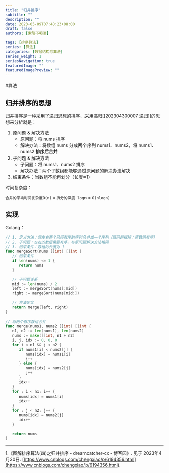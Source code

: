 ```yaml
---
title: "归并排序"
subtitle: ""
description: ""
date: 2023-05-09T07:48:23+08:00
draft: false
authors: [索隆不喝酒]

tags: [排序算法]
series: [算法]
categories: [数据结构与算法]
series_weight: 1
seriesNavigation: true
featuredImage: ""
featuredImagePreview: ""
---
```

<!--more-->


#算法 

## 归并排序的思想

归并排序是一种采用了递归思想的排序，采用递归[[202304300007 递归]]的思想来分析就是：
1. 原问题 & 解决方法
	- 原问题：将 nums 排序
	- 解决办法：将数组 nums 分成两个序列 nums1、nums2，将 nums1、nums2 **排序后合并**
2. 子问题 & 解决方法
	- 子问题：将 nums1、nums2 排序
	- 解决办法：两个子数组都能够通过原问题的解决办法解决
3. 结束条件：当数组不能再划分（长度=1）

时间复杂度：

`合并的平均时间复杂度O(n)` x `拆分的深度 logn` = `O(nlogn)`

## 实现
Golang：
```go
// 1. 定义方法：将左右两个已经有序的序列合并成一个序列（原问题得解：原数组有序）  
// 2. 子问题：左右的数组需要有序，与原问题解决方法相同  
// 3. 结束条件：数组的长度为 1
func mergeSort(nums []int) []int {  
   // 结束条件  
   if len(nums) <= 1 {  
      return nums  
   }  
  
   // 子问题关系  
   mid := len(nums) / 2  
   left := mergeSort(nums[:mid])  
   right := mergeSort(nums[mid:])  
  
   // 方法定义  
   return merge(left, right)  
}  
  
// 将两个有序数组合并  
func merge(nums1, nums2 []int) []int {  
   n1, n2 := len(nums1), len(nums2)  
   nums := make([]int, n1 + n2)  
   i, j, idx := 0, 0, 0  
   for i < n1 && j < n2 {  
      if nums1[i] < nums2[j] {  
         nums[idx] = nums1[i]  
         i++  
      } else {  
         nums[idx] = nums2[j]  
         j++  
      }  
      idx++  
   }  
   for ; i < n1; i++ {  
      nums[idx] = nums1[i]  
      idx++  
   }  
   for ; j < n2; j++ {  
      nums[idx] = nums2[j]  
      idx++  
   }  
  
   return nums  
}
```


---
1.《图解排序算法(四)之归并排序 - dreamcatcher-cx - 博客园》. 见于 2023年4月30日. [https://www.cnblogs.com/chengxiao/p/6194356.html](https://www.cnblogs.com/chengxiao/p/6194356.html).